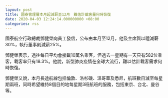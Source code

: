 ```yaml
---
layout: post
title: 國泰管理層本月起減薪至12月　難估計載客量何時恢復
date: 2020-04-03 12:24:14.000000000 +08:00
categories: rss
---
```


國泰航空行政總裁鄧健榮向員工發信，公布由本月至12月，他及主席賀以禮減薪30%，執行董事則減薪25%。

鄧健榮表示，過往每日平均會接載10萬名乘客，但過去一星期有一天只有582位乘客，載客率只有18.3%。他說，新型肺炎疫情在全球大流行，難以估計載客需求何時恢復。

鄧健榮又說，本月長途航線包括倫敦、洛杉磯、溫哥華及悉尼，航班數目減至每星期兩班，同時希望維持8個目的地每星期3班航班的服務，包括東京、台北、曼谷等。
